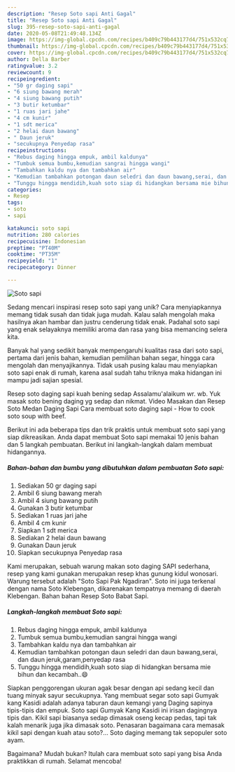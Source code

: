 ```yaml
---
description: "Resep Soto sapi Anti Gagal"
title: "Resep Soto sapi Anti Gagal"
slug: 395-resep-soto-sapi-anti-gagal
date: 2020-05-08T21:49:48.134Z
image: https://img-global.cpcdn.com/recipes/b409c79b443177d4/751x532cq70/soto-sapi-foto-resep-utama.jpg
thumbnail: https://img-global.cpcdn.com/recipes/b409c79b443177d4/751x532cq70/soto-sapi-foto-resep-utama.jpg
cover: https://img-global.cpcdn.com/recipes/b409c79b443177d4/751x532cq70/soto-sapi-foto-resep-utama.jpg
author: Della Barber
ratingvalue: 3.2
reviewcount: 9
recipeingredient:
- "50 gr daging sapi"
- "6 siung bawang merah"
- "4 siung bawang putih"
- "3 butir ketumbar"
- "1 ruas jari jahe"
- "4 cm kunir"
- "1 sdt merica"
- "2 helai daun bawang"
- " Daun jeruk"
- "secukupnya Penyedap rasa"
recipeinstructions:
- "Rebus daging hingga empuk, ambil kaldunya"
- "Tumbuk semua bumbu,kemudian sangrai hingga wangi"
- "Tambahkan kaldu nya dan tambahkan air"
- "Kemudian tambahkan potongan daun seledri dan daun bawang,serai, dan daun jeruk,garam,penyedap rasa"
- "Tunggu hingga mendidih,kuah soto siap di hidangkan bersama mie bihun dan kecambah..😄"
categories:
- Resep
tags:
- soto
- sapi

katakunci: soto sapi 
nutrition: 280 calories
recipecuisine: Indonesian
preptime: "PT40M"
cooktime: "PT35M"
recipeyield: "1"
recipecategory: Dinner

---
```



![Soto sapi](https://img-global.cpcdn.com/recipes/b409c79b443177d4/751x532cq70/soto-sapi-foto-resep-utama.jpg)

Sedang mencari inspirasi resep soto sapi yang unik? Cara menyiapkannya memang tidak susah dan tidak juga mudah. Kalau salah mengolah maka hasilnya akan hambar dan justru cenderung tidak enak. Padahal soto sapi yang enak selayaknya memiliki aroma dan rasa yang bisa memancing selera kita.

Banyak hal yang sedikit banyak mempengaruhi kualitas rasa dari soto sapi, pertama dari jenis bahan, kemudian pemilihan bahan segar, hingga cara mengolah dan menyajikannya. Tidak usah pusing kalau mau menyiapkan soto sapi enak di rumah, karena asal sudah tahu triknya maka hidangan ini mampu jadi sajian spesial.

Resep soto daging sapi kuah bening sedap Assalamu&#39;alaikum wr. wb. Yuk masak soto bening daging yg sedap dan nikmat. Video Masakan dan Resep Soto Medan Daging Sapi Cara membuat soto daging sapi - How to cook soto soup with beef.


Berikut ini ada beberapa tips dan trik praktis untuk membuat soto sapi yang siap dikreasikan. Anda dapat membuat Soto sapi memakai 10 jenis bahan dan 5 langkah pembuatan. Berikut ini langkah-langkah dalam membuat hidangannya.

<!--inarticleads1-->

##### Bahan-bahan dan bumbu yang dibutuhkan dalam pembuatan Soto sapi:

1. Sediakan 50 gr daging sapi
1. Ambil 6 siung bawang merah
1. Ambil 4 siung bawang putih
1. Gunakan 3 butir ketumbar
1. Sediakan 1 ruas jari jahe
1. Ambil 4 cm kunir
1. Siapkan 1 sdt merica
1. Sediakan 2 helai daun bawang
1. Gunakan  Daun jeruk
1. Siapkan secukupnya Penyedap rasa


Kami merupakan, sebuah warung makan soto daging SAPI sederhana, resep yang kami gunakan merupakan resep khas gunung kidul wonosari. Warung tersebut adalah &#34;Soto Sapi Pak Ngadiran&#34;. Soto ini juga terkenal dengan nama Soto Klebengan, dikarenakan tempatnya memang di daerah Klebengan. Bahan bahan Resep Soto Babat Sapi. 

<!--inarticleads2-->

##### Langkah-langkah membuat Soto sapi:

1. Rebus daging hingga empuk, ambil kaldunya
1. Tumbuk semua bumbu,kemudian sangrai hingga wangi
1. Tambahkan kaldu nya dan tambahkan air
1. Kemudian tambahkan potongan daun seledri dan daun bawang,serai, dan daun jeruk,garam,penyedap rasa
1. Tunggu hingga mendidih,kuah soto siap di hidangkan bersama mie bihun dan kecambah..😄


Siapkan penggorengan ukuran agak besar dengan api sedang kecil dan tuang minyak sayur secukupnya. Yang membuat segar soto sapi Gumyak kang Kasidi adalah adanya taburan daun kemangi yang Daging sapinya tipis-tipis dan empuk. Soto sapi Gumyak Kang Kasidi ini irisan dagingnya tipis dan. Kikil sapi biasanya sedap dimasak oseng kecap pedas, tapi tak kalah menarik juga jika dimasak soto. Penasaran bagaimana cara memasak kikil sapi dengan kuah atau soto?… Soto daging memang tak sepopuler soto ayam. 

Bagaimana? Mudah bukan? Itulah cara membuat soto sapi yang bisa Anda praktikkan di rumah. Selamat mencoba!
